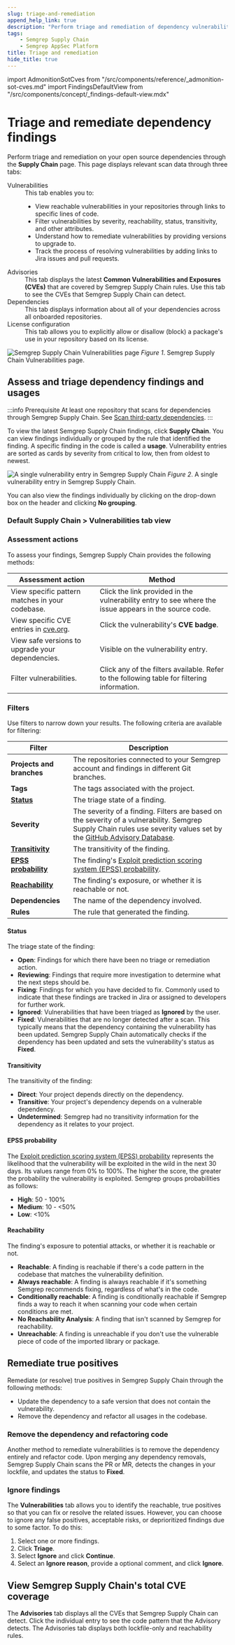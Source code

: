 ```yaml
---
slug: triage-and-remediation
append_help_link: true
description: "Perform triage and remediation of dependency vulnerabilities through Semgrep Supply Chain."
tags:
    - Semgrep Supply Chain
    - Semgrep AppSec Platform
title: Triage and remediation
hide_title: true
---
```


<!-- vale off -->

import AdmonitionSotCves from "/src/components/reference/_admonition-sot-cves.md"
import FindingsDefaultView from "/src/components/concept/_findings-default-view.mdx"

<!-- vale on -->

# Triage and remediate dependency findings

Perform triage and remediation on your open source dependencies through the **Supply Chain** page. This page displays relevant scan data through three tabs:

<dl>
  <dt>Vulnerabilities</dt>
  <dd>
    This tab enables you to:
    <ul>
      <li>View reachable vulnerabilities in your repositories through links to specific lines of code.</li>
      <li>Filter vulnerabilities by severity, reachability, status, transitivity, and other attributes.</li>
      <li>Understand how to remediate vulnerabilities by providing versions to upgrade to.</li>
      <li>Track the process of resolving vulnerabilities by adding links to Jira issues and pull requests.</li>
    </ul>
  </dd>
  <dt>Advisories</dt>
  <dd>This tab displays the latest <strong>Common Vulnerabilities and Exposures (CVEs)</strong> that are covered by Semgrep Supply Chain rules. Use this tab to see the CVEs that Semgrep Supply Chain can detect.</dd>
  <dt>Dependencies</dt>
  <dd>This tab displays information about all of your dependencies across all onboarded repositories.</dd>
  <dt>License configuration</dt>
  <dd>This tab allows you to explicitly allow or disallow (block) a package's use in your repository based on its license.</dd>
</dl>

![Semgrep Supply Chain Vulnerabilities page](/img/sc-vulns.png)
_Figure 1_. Semgrep Supply Chain Vulnerabilities page.

## Assess and triage dependency findings and usages

:::info Prerequisite
At least one repository that scans for dependencies through Semgrep Supply Chain. See [Scan third-party dependencies](/semgrep-supply-chain/getting-started).
:::

To view the latest Semgrep Supply Chain findings, click **Supply Chain**. You can view findings individually or grouped by the rule that identified the finding. A specific finding in the code is called a **usage**. Vulnerability entries are sorted as cards by severity from critical to low, then from oldest to newest.

![A single vulnerability entry in Semgrep Supply Chain](/img/sc-vuln-entry.png)
_Figure 2_. A single vulnerability entry in Semgrep Supply Chain.

You can also view the findings individually by clicking on the drop-down box on the header and clicking **No grouping**.

### Default Supply Chain > Vulnerabilities tab view

<FindingsDefaultView product_name="Supply Chain" />

### Assessment actions

To assess your findings, Semgrep Supply Chain provides the following methods:

<table>
  <thead>
    <tr>
      <th>Assessment action</th>
      <th>Method</th>
    </tr>
  </thead>
  <tbody>
    <tr>
      <td>View specific pattern matches in your codebase.</td>
      <td>Click the link provided in the vulnerability entry to see where the issue appears in the source code.</td>
    </tr>
    <tr>
      <td>View specific CVE entries in <a href="https://www.cve.org/">cve.org</a>.</td>
      <td>Click the vulnerability's <strong>CVE badge</strong>.</td>
    </tr>
    <tr>
      <td>View safe versions to upgrade your dependencies.</td>
      <td>Visible on the vulnerability entry.</td>
    </tr>
    <tr>
      <td>Filter vulnerabilities.</td>
      <td>Click any of the filters available. Refer to the following table for filtering information.</td>
    </tr>
  </tbody>
</table>

### Filters

Use filters to narrow down your results. The following criteria are available for filtering:

| Filter | Description  |
| -  | - |
| **Projects and branches** | The repositories connected to your Semgrep account and findings in different Git branches. |
| **Tags** | The tags associated with the project. |
| [**Status**](#status) | The triage state of a finding. |
| **Severity** | The severity of a finding. Filters are based on the severity of a vulnerability. Semgrep Supply Chain rules use severity values set by the [GitHub Advisory Database](https://github.com/advisories).  |
| [**Transitivity**](#transitivity) | The transitivity of the finding. |
| [**EPSS probability**](#epss-probability) | The finding's [Exploit prediction scoring system (EPSS) probability](https://www.first.org/epss/). |
| [**Reachability**](#reachability) | The finding's exposure, or whether it is reachable or not. |
| **Dependencies** | The name of the dependency involved. |
| **Rules** | The rule that generated the finding. |

#### Status

The triage state of the finding:

* **Open**: Findings for which there have been no triage or remediation action.
* **Reviewing**: Findings that require more investigation to determine what the next steps should be.
* **Fixing**: Findings for which you have decided to fix. Commonly used to indicate that these findings are tracked in Jira or assigned to developers for further work.
* **Ignored**: Vulnerabilities that have been triaged as **Ignored** by the user.
* **Fixed**: Vulnerabilities that are no longer detected after a scan. This typically means that the dependency containing the vulnerability has been updated. Semgrep Supply Chain automatically checks if the dependency has been updated and sets the vulnerability's status as **Fixed**.

#### Transitivity

The transitivity of the finding: 

* **Direct**: Your project depends directly on the dependency.
* **Transitive**: Your project's dependency depends on a vulnerable dependency.
* **Undetermined**: Semgrep had no transitivity information for the dependency as it relates to your project.

#### EPSS probability

The [Exploit prediction scoring system (EPSS) probability](https://www.first.org/epss/) represents the likelihood that the vulnerability will be exploited in the wild in the next 30 days. Its values range from 0% to 100%. The higher the score, the greater the probability the vulnerability is exploited. Semgrep groups probabilities as follows:

* <b>High</b>: 50 - 100%
* <b>Medium</b>: 10 - &#60;50%
* <b>Low</b>: &#60;10%

#### Reachability

The finding's exposure to potential attacks, or whether it is reachable or not.

* **Reachable**: A finding is reachable if there's a code pattern in the codebase that matches the vulnerability definition.
* **Always reachable**: A finding is always reachable if it's something Semgrep recommends fixing, regardless of what's in the code.
* **Conditionally reachable**: A finding is conditionally reachable if Semgrep finds a way to reach it when scanning your code when certain conditions are met.
* **No Reachability Analysis**: A finding that isn't scanned by Semgrep for reachability.
* **Unreachable**: A finding is unreachable if you don't use the vulnerable piece of code of the imported library or package.

## Remediate true positives

Remediate (or resolve) true positives in Semgrep Supply Chain through the following methods:

* Update the dependency to a safe version that does not contain the vulnerability.
* Remove the dependency and refactor all usages in the codebase.

<!-- Feature has been disabled for the time being. See https://github.com/semgrep/semgrep-app/pull/10186

### Updating the dependency

Semgrep Supply Chain provides a snippet you can copy to update the dependency. Click on the **Upgrade** button to view and copy the snippet. When the pull or merge request is merged into the codebase, Semgrep Supply Chain detects that the finding is no longer present and updates the vulnerability's status to **Fixed**.
-->

### Remove the dependency and refactoring code

Another method to remediate vulnerabilities is to remove the dependency entirely and refactor code. Upon merging any dependency removals, Semgrep Supply Chain scans the PR or MR, detects the changes in your lockfile, and updates the status to **Fixed**.

### Ignore findings

The **Vulnerabilities** tab allows you to identify the reachable, true positives so that you can fix or resolve the related issues. However, you can choose to ignore any false positives, acceptable risks, or deprioritized findings due to some factor. To do this:

1. Select one or more findings.
2. Click **Triage**.
3. Select **Ignore** and click **Continue**.
4. Select an **Ignore reason**, provide a optional comment, and click **Ignore**.

## View Semgrep Supply Chain's total CVE coverage

The **Advisories** tab displays all the CVEs that Semgrep Supply Chain can detect. Click the individual entry to see the code pattern that the Advisory detects. The Advisories tab displays both lockfile-only and reachability rules.

<AdmonitionSotCves />
